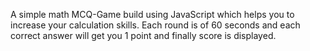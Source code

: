 A simple math MCQ-Game build using JavaScript which helps you to increase your calculation skills. Each round is of 60 seconds and each correct answer will get you 1 point and finally score is displayed.
